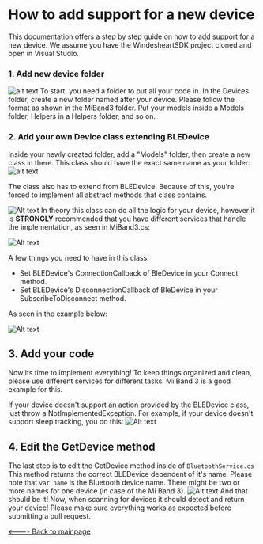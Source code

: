 
# How to add support for a new device

This documentation offers a step by step guide on how to add support for a new device. We assume you have the WindesheartSDK project cloned and open in Visual Studio.

### 1. Add new device folder
![alt text](https://i.imgur.com/NBTx5ao.png)
To start, you need a folder to put all your code in. In the Devices folder, create a new folder named after your device. Please follow the format as shown  in the MiBand3 folder. Put your models inside a Models folder, Helpers in a Helpers folder, and so on.

### 2. Add your own Device class extending BLEDevice
Inside your newly created folder, add a "Models" folder, then create a new class in there. 
This class should have the exact same name as your folder:
![alt text](https://i.imgur.com/TsCBYPR.png)


The class also has to extend from BLEDevice. Because of this, you're forced to implement all abstract methods that class contains.

![Alt text](https://i.imgur.com/EfJguV1.png)
In theory this class can do all the logic for your device, however it is **STRONGLY** recommended that you have different services that handle the implementation, as seen in MiBand3.cs:

![Alt text](https://i.imgur.com/AVkwYgb.png)

A few things you need to have in this class:
* Set BLEDevice's ConnectionCallback of BleDevice in your Connect method.
* Set BLEDevice's DisconnectionCallback of BleDevice in your SubscribeToDisconnect method.

As seen in the example below:

![Alt text](https://i.imgur.com/YBlvsiq.png)



## 3. Add your code
Now its time to implement everything! To keep things organized and clean, please use different services for different tasks. Mi Band 3 is a good example for this.

If your device doesn't support an action provided by the BLEDevice class, just throw a NotImplementedException. 
For example, if your device doesn't support sleep tracking, you do this:
![Alt text](https://i.imgur.com/PiEXzim.png)

## 4. Edit the GetDevice method
The last step is to edit the GetDevice method inside of  `BluetoothService.cs`
This method returns the correct BLEDevice dependent of it's name. Please note that `var name` is the Bluetooth device name. There might be two or more names for one device (in case of the Mi Band 3).
![Alt text](https://i.imgur.com/wdEOTcZ.png)
And that should be it! Now, when scanning for devices it should detect and return your device! Please make sure everything works as expected before submitting a pull request.

[<---- Back to mainpage](https://github.com/ictinnovaties-zorg/openwindesheart/blob/master/)